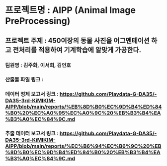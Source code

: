 # 프로젝트명 : AIPP (Animal Image PreProcessing)
## 프로젝트 주제 : 450여장의 동물 사진을 어그멘테이션 하고 전처리를 적용하여 기계학습에 알맞게 가공한다.
### 팀원명 : 김주화, 이서희, 김인호
### 산출물 파일 링크 : 
### 데이터 정제 보고서 링크 : https://github.com/Playdata-G-DA35/-DA35-3rd-KiMIKIM-AIPP/blob/main/reports/%EB%8D%B0%EC%9D%B4%ED%84%B0%20%EC%A0%95%EC%A0%9C%20%EB%B3%B4%EA%B3%A0%EC%84%9C.md
### 추출 데이터 보고서 링크 : https://github.com/Playdata-G-DA35/-DA35-3rd-KiMIKIM-AIPP/blob/main/reports/%EC%B6%94%EC%B6%9C%20%EB%8D%B0%EC%9D%B4%ED%84%B0%20%EB%B3%B4%EA%B3%A0%EC%84%9C.md

